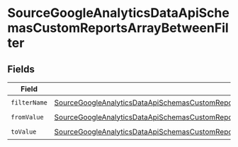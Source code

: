 # SourceGoogleAnalyticsDataApiSchemasCustomReportsArrayBetweenFilter


## Fields

| Field                                                                                                                                                                                                                                                                   | Type                                                                                                                                                                                                                                                                    | Required                                                                                                                                                                                                                                                                | Description                                                                                                                                                                                                                                                             |
| ----------------------------------------------------------------------------------------------------------------------------------------------------------------------------------------------------------------------------------------------------------------------- | ----------------------------------------------------------------------------------------------------------------------------------------------------------------------------------------------------------------------------------------------------------------------- | ----------------------------------------------------------------------------------------------------------------------------------------------------------------------------------------------------------------------------------------------------------------------- | ----------------------------------------------------------------------------------------------------------------------------------------------------------------------------------------------------------------------------------------------------------------------- |
| `filterName`                                                                                                                                                                                                                                                            | [SourceGoogleAnalyticsDataApiSchemasCustomReportsArrayDimensionFilterDimensionsFilter1ExpressionsFilterFilterFilterName](../../models/shared/SourceGoogleAnalyticsDataApiSchemasCustomReportsArrayDimensionFilterDimensionsFilter1ExpressionsFilterFilterFilterName.md) | :heavy_check_mark:                                                                                                                                                                                                                                                      | N/A                                                                                                                                                                                                                                                                     |
| `fromValue`                                                                                                                                                                                                                                                             | [SourceGoogleAnalyticsDataApiSchemasCustomReportsArrayFromValue](../../models/shared/SourceGoogleAnalyticsDataApiSchemasCustomReportsArrayFromValue.md)                                                                                                                 | :heavy_check_mark:                                                                                                                                                                                                                                                      | N/A                                                                                                                                                                                                                                                                     |
| `toValue`                                                                                                                                                                                                                                                               | [SourceGoogleAnalyticsDataApiSchemasCustomReportsArrayToValue](../../models/shared/SourceGoogleAnalyticsDataApiSchemasCustomReportsArrayToValue.md)                                                                                                                     | :heavy_check_mark:                                                                                                                                                                                                                                                      | N/A                                                                                                                                                                                                                                                                     |